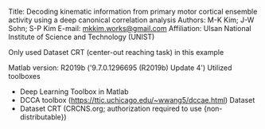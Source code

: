 Title: Decoding kinematic information from primary motor cortical
       ensemble activity using a deep canonical correlation analysis
Authors: M-K Kim; J-W Sohn; S-P Kim
E-mail: mkkim.works@gmail.com
Affiliation: Ulsan National Institute of Science and Technology (UNIST)


Only used Dataset CRT (center-out reaching task) in this example
    
Matlab version: R2019b ('9.7.0.1296695 (R2019b) Update 4')
Utilized toolboxes
   - Deep Learning Toolbox in Matlab
   - DCCA toolbox (https://ttic.uchicago.edu/~wwang5/dccae.html)
Dataset
   - Dataset CRT (CRCNS.org; authorization required to use {non-distributable})
